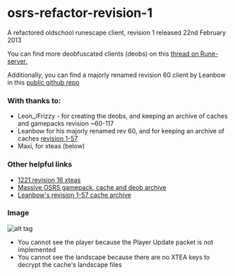 # osrs-refactor-revision-1
A refactored oldschool runescape client, revision 1 released 22nd February 2013

You can find more deobfuscated clients (deobs) on this [thread on Rune-server.](https://www.rune-server.org/runescape-development/rs2-client/downloads/634039-osrs-deobs.html#post5187674) 

Additionally, you can find a majorly renamed revision 60 client by Leanbow in this [public github repo](https://github.com/kinztechcom/OSRS-Refactored)

### With thanks to:
+ Leon_/Frizzy - for creating the deobs, and keeping an archive of caches and gamepacks revision ~60-117
+ Leanbow for his majorly renamed rev 60, and for keeping an archive of caches [revision 1-57](https://www.mediafire.com/folder/791h1ctwb18st/468)
+ Maxi, for xteas (below)

### Other helpful links
+ [1221 revision 16 xteas](https://www.rune-server.org/runescape-development/rs2-server/configuration/504222-1221-oldschool-rs-r16-xteas.html)
+ [Massive OSRS gamepack, cache and deob archive](https://www.rune-server.org/runescape-development/rs2-client/downloads/605119-osrs-gamepack-cache-archive.html)
+ [Leanbow's revision 1-57 cache archive](https://www.mediafire.com/folder/791h1ctwb18st/468)

### Image

![alt tag](http://puu.sh/pQjHF/8c23567f3f.jpg)

+ You cannot see the player because the Player Update packet is not implemented
+ You cannot see the landscape because there are no XTEA keys to decrypt the cache's landscape files
